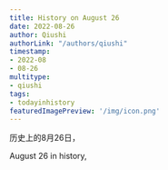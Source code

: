 ```yaml
---
title: History on August 26
date: 2022-08-26
author: Qiushi 
authorLink: "/authors/qiushi"
timestamp: 
- 2022-08
- 08-26
multitype: 
- qiushi
tags: 
- todayinhistory
featuredImagePreview: '/img/icon.png'
---
```









历史上的8月26日，

August 26 in history, 

<!--more-->

